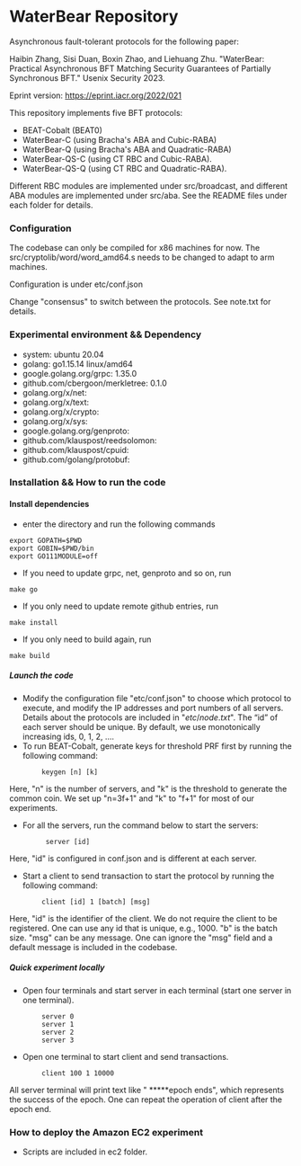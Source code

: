 # WaterBear Repository

Asynchronous fault-tolerant protocols for the following paper: 

Haibin Zhang, Sisi Duan, Boxin Zhao, and Liehuang Zhu. "WaterBear: Practical Asynchronous BFT Matching Security Guarantees of Partially Synchronous BFT." Usenix Security 2023. 

Eprint version: https://eprint.iacr.org/2022/021

This repository implements five BFT protocols:

+ BEAT-Cobalt (BEAT0)
+ WaterBear-C (using Bracha's ABA and Cubic-RABA)
+ WaterBear-Q (using Bracha's ABA and Quadratic-RABA)
+ WaterBear-QS-C (using CT RBC and  Cubic-RABA).
+ WaterBear-QS-Q (using CT RBC and  Quadratic-RABA).

Different RBC modules are implemented under src/broadcast, and different ABA modules are implemented under src/aba. See the README files under each folder for details.

### Configuration

The codebase can only be compiled for x86 machines for now. The src/cryptolib/word/word_amd64.s needs to be changed to adapt to arm machines. 

Configuration is under etc/conf.json

Change "consensus" to switch between the protocols. See note.txt for details. 

### Experimental environment && Dependency

+ system: ubuntu 20.04
+ golang: go1.15.14 linux/amd64
+ google.golang.org/grpc: 1.35.0
+ github.com/cbergoon/merkletree: 0.1.0
+ golang.org/x/net: 
+ golang.org/x/text: 
+ golang.org/x/crypto: 
+ golang.org/x/sys: 
+ google.golang.org/genproto: 
+ github.com/klauspost/reedsolomon: 
+ github.com/klauspost/cpuid:
+ github.com/golang/protobuf: 


### Installation && How to run the code

#### Install dependencies 

+ enter the directory and run the following commands
```
export GOPATH=$PWD
export GOBIN=$PWD/bin
export GO111MODULE=off
```

+ If you need to update grpc, net, genproto and so on, run
```
make go
```

+ If you only need to update remote github entries, run 
```
make install 
```

+ If you only need to build again, run 
```
make build
```

##### Launch the code

+ Modify the configuration file  "etc/conf.json" to choose which protocol to execute, and modify the IP addresses 
and port numbers of all servers. Details about the protocols are included in "$etc/node.txt$". The “id” of each server should be unique. 
By default, we use monotonically increasing ids, 0, 1, 2, ....
+ To run BEAT-Cobalt, generate keys for threshold PRF first by running the following command:  
```
        keygen [n] [k]
```
Here, "n" is the number of servers, and "k" is the threshold to generate the common coin. We set up "n=3f+1" and "k" to "f+1" for 
most of our experiments.
+ For all the servers, run the command below to start the servers:
```
         server [id]
```
Here, "id" is configured in conf.json and is different at each server.
+ Start a client to send transaction to start the protocol by running the following command:
```
        client [id] 1 [batch] [msg]
```
Here, "id" is the identifier of the client. We do not require the client to be registered. One can use any id that is unique,
e.g., 1000. "b" is the batch size. "msg" can be any message. One can ignore the "msg" field and a default message is included in the codebase.

##### Quick experiment locally
+ Open four terminals and start server in each terminal (start one server in one terminal).
```
        server 0
        server 1
        server 2
        server 3
```
+ Open one terminal to start client and send transactions.
```
        client 100 1 10000
```
All server terminal will print text like " *****epoch ends", which represents the success of the epoch.
One can repeat the operation of client after the epoch end.

### How to deploy the Amazon EC2 experiment

+ Scripts are included in ec2 folder. 
